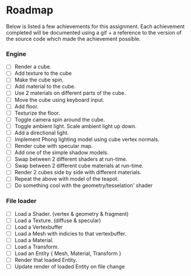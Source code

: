 # Roadmap

Below is listed a few achievements for this assignment. Each achievement completed will be documented using a gif + a reference to the version of the source code which made the achievement possible.

### Engine

- [ ] Render a cube. <br>
- [ ] Add texture to the cube <br>
- [ ] Make the cube spin. <br>
- [ ] Add material to the cube. <br>
- [ ] Use 2 materials on different parts of the cube. <br>
- [ ] Move the cube using keyboard input. <br>
- [ ] Add floor. <br>
- [ ] Texturize the floor. <br>
- [ ] Toggle camera spin around the cube. <br>
- [ ] Toggle ambient light. Scale ambient light up down. <br>
- [ ] Add a directional light. <br>
- [ ] Implement Phong lighting model using cube vertex normals. <br>
- [ ] Render cube with specular map. <br>
- [ ] Add one of the simple shadow models. <br>
- [ ] Swap between 2 different shaders at run-time. <br>
- [ ] Swap between 2 different cube materials at run-time. <br>
- [ ] Render 2 cubes side by side with different materials. <br>
- [ ] Repeat the above with model of the teapot. <br>
- [ ] Do something cool with the geometry/tesselation' shader <br>

### File loader
- [ ] Load a Shader. (vertex & geometry & fragment) <br>
- [ ] Load a Texture. (diffuse & specular) <br>
- [ ] Load a Vertexbuffer <br>
- [ ] Load a Mesh with indicies to that vertexbuffer. <br>
- [ ] Load a Material.  <br>
- [ ] Load a Transform.  <br>
- [ ] Load an Entity { Mesh, Material, Transform }  <br>
- [ ] Render that loaded Entity.  <br>
- [ ] Update render of loaded Entity on file change <br>